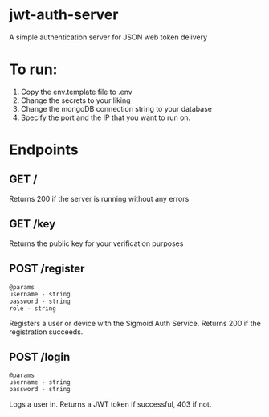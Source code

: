 # jwt-auth-server
A simple authentication server for JSON web token delivery

# To run:
1. Copy the env.template file to .env
2. Change the secrets to your liking
3. Change the mongoDB connection string to your database
4. Specify the port and the IP that you want to run on.

# Endpoints

## GET /
Returns 200 if the server is running without any errors

## GET /key
Returns the public key for your verification purposes

## POST /register
```
@params
username - string
password - string
role - string
```
Registers a user or device with the Sigmoid Auth Service. Returns 200 if the registration succeeds. 

## POST /login
```
@params
username - string
password - string
```
Logs a user in. Returns a JWT token if successful, 403 if not. 
